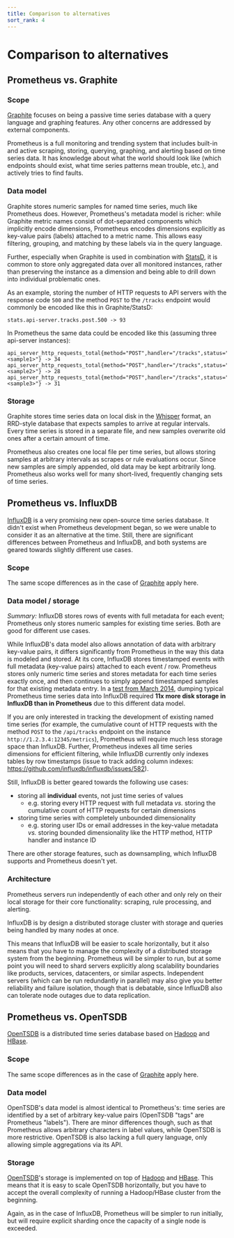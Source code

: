 ```yaml
---
title: Comparison to alternatives
sort_rank: 4
---
```


# Comparison to alternatives

## Prometheus vs. Graphite

### Scope

[Graphite](http://graphite.readthedocs.org/en/latest/) focuses on being a
passive time series database with a query language and graphing features. Any
other concerns are addressed by external components.

Prometheus is a full monitoring and trending system that includes built-in and
active scraping, storing, querying, graphing, and alerting based on time series
data. It has knowledge about what the world should look like (which endpoints
should exist, what time series patterns mean trouble, etc.), and actively tries
to find faults.

### Data model

Graphite stores numeric samples for named time series, much like Prometheus
does. However, Prometheus's metadata model is richer: while Graphite metric
names consist of dot-separated components which implicitly encode dimensions,
Prometheus encodes dimensions explicitly as key-value pairs (labels) attached
to a metric name. This allows easy filtering, grouping, and matching by these
labels via in the query language.

Further, especially when Graphite is used in combination with
[StatsD](https://github.com/etsy/statsd/), it is common to store only
aggregated data over all monitored instances, rather than preserving the
instance as a dimension and being able to drill down into individual
problematic ones.

As an example, storing the number of HTTP requests to API servers with the
response code `500` and the method `POST` to the `/tracks` endpoint would
commonly be encoded like this in Graphite/StatsD:

```
stats.api-server.tracks.post.500 -> 93
```

In Prometheus the same data could be encoded like this (assuming three api-server instances):

```
api_server_http_requests_total{method="POST",handler="/tracks",status="500",instance="<sample1>"} -> 34
api_server_http_requests_total{method="POST",handler="/tracks",status="500",instance="<sample2>"} -> 28
api_server_http_requests_total{method="POST",handler="/tracks",status="500",instance="<sample3>"} -> 31
```

### Storage

Graphite stores time series data on local disk in the
[Whisper](http://graphite.readthedocs.org/en/latest/whisper.html) format, an
RRD-style database that expects samples to arrive at regular intervals. Every
time series is stored in a separate file, and new samples overwrite old ones
after a certain amount of time.

Prometheus also creates one local file per time series, but allows storing
samples at arbitrary intervals as scrapes or rule evaluations occur. Since new
samples are simply appended, old data may be kept arbitrarily long. Prometheus
also works well for many short-lived, frequently changing sets of time series.

## Prometheus vs. InfluxDB

[InfluxDB](http://influxdb.com/) is a very promising new open-source time
series database. It didn't exist when Prometheus development began, so we were
unable to consider it as an alternative at the time. Still, there are
significant differences between Prometheus and InfluxDB, and both systems are
geared towards slightly different use cases.

### Scope

The same scope differences as in the case of
[Graphite](/docs/introduction/comparison/#prometheus-vs.-graphite) apply here.

### Data model / storage

*Summary:* InfluxDB stores rows of events with full metadata for each event;
Prometheus only stores numeric samples for existing time series. Both are good
for different use cases.

While InfluxDB's data model also allows annotation of data with arbitrary
key-value pairs, it differs significantly from Prometheus in the way this data
is modeled and stored. At its core, InfluxDB stores timestamped events with full metadata
(key-value pairs) attached to each event / row. Prometheus stores only numeric
time series and stores metadata for each time series exactly once, and then
continues to simply append timestamped samples for that existing metadata
entry. In a
[test from March 2014](https://docs.google.com/document/d/1OgnI7YBCT_Ub9Em39dEfx9BuiqRNS3oA62i8fJbwwQ8/edit?usp=sharing),
dumping typical Prometheus time series data into InfluxDB required **11x more
disk storage in InfluxDB than in Prometheus** due to this different data model.

If you are only interested in tracking the development of existing named
time series (for example, the cumulative count of HTTP requests with the method
`POST` to the `/api/tracks` endpoint on the instance
`http://1.2.3.4:12345/metrics`), Prometheus will require much less storage
space than InfluxDB. Further, Prometheus indexes all time series dimensions for
efficient filtering, while InfluxDB currently only indexes tables by row
timestamps (issue to track adding column indexes:
https://github.com/influxdb/influxdb/issues/582).

Still, InfluxDB is better geared towards the following use cases:

   * storing all **individual** events, not just time series of values
      * e.g. storing every HTTP request with full metadata *vs.* storing the cumulative count of HTTP requests for certain dimensions
   * storing time series with completely unbounded dimensionality
      * e.g. storing user IDs or email addresses in the key-value metadata *vs.*
        storing bounded dimensionality like the HTTP method, HTTP handler and
        instance ID

There are other storage features, such as downsampling, which InfluxDB supports
and Prometheus doesn't yet.

### Architecture

Prometheus servers run independently of each other and only rely on their local
storage for their core functionality: scraping, rule processing, and alerting.

InfluxDB is by design a distributed storage cluster with storage and queries
being handled by many nodes at once.

This means that InfluxDB will be easier to scale horizontally, but it also
means that you have to manage the complexity of a distributed storage system
from the beginning. Prometheus will be simpler to run, but at some point you
will need to shard servers explicitly along scalability boundaries like
products, services, datacenters, or similar aspects. Independent servers (which
can be run redundantly in parallel) may also give you better reliability and
failure isolation, though that is debatable, since InfluxDB also can tolerate
node outages due to data replication.

## Prometheus vs. OpenTSDB

[OpenTSDB](http://opentsdb.net/) is a distributed time series database based on
[Hadoop](http://hadoop.apache.org/) and [HBase](http://hbase.apache.org/).

### Scope

The same scope differences as in the case of
[Graphite](/docs/introduction/comparison/#prometheus-vs.-graphite) apply here.

### Data model

OpenTSDB's data model is almost identical to Prometheus's: time series are
identified by a set of arbitrary key-value pairs (OpenTSDB "tags" are
Prometheus "labels"). There are minor differences though, such as that
Prometheus allows arbitrary characters in label values, while OpenTSDB is more
restrictive. OpenTSDB is also lacking a full query language, only allowing
simple aggregations via its API.

### Storage

[OpenTSDB](http://opentsdb.net/)'s storage is implemented on top of
[Hadoop](http://hadoop.apache.org/) and [HBase](http://hbase.apache.org/). This
means that it is easy to scale OpenTSDB horizontally, but you have to accept
the overall complexity of running a Hadoop/HBase cluster from the beginning.

Again, as in the case of InfluxDB, Prometheus will be simpler to run initially,
but will require explicit sharding once the capacity of a single node is
exceeded.
